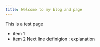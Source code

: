 ```yaml
---
title: Welcome to my blog and page
---
```

This is a test page
- item 1
- item 2
Next line
definigion
: explanation
